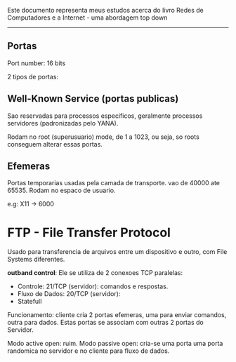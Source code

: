 Este documento representa meus estudos acerca do livro Redes de Computadores e a Internet - uma abordagem top down

---

## Portas
Port number: 16 bits

2 tipos de portas:
## Well-Known Service (portas publicas)
Sao reservadas para processos especificos, geralmente processos servidores (padronizadas pelo YANA). 

Rodam no root (superusuario) mode, de 1 a 1023, ou seja, so roots conseguem alterar essas portas.

## Efemeras
Portas temporarias usadas pela camada de transporte.
vao de 40000 ate 65535. Rodam no espaco de usuario.

e.g: X11 -> 6000

# FTP - File Transfer Protocol

Usado para transferencia de arquivos entre um dispositivo e outro, com File Systems diferentes.

__outband control__:
Ele se utiliza de 2 conexoes TCP paralelas:
- Controle: 21/TCP (servidor): comandos e respostas.
- Fluxo de Dados: 20/TCP (servidor):
- Statefull

Funcionamento: cliente cria 2 portas efemeras, uma para enviar comandos, outra para dados. Estas portas se associam com outras 2 portas do Servidor.

Modo active open: ruim.
Modo passive open:  cria-se uma porta uma porta randomica no servidor e no cliente para fluxo de dados.
